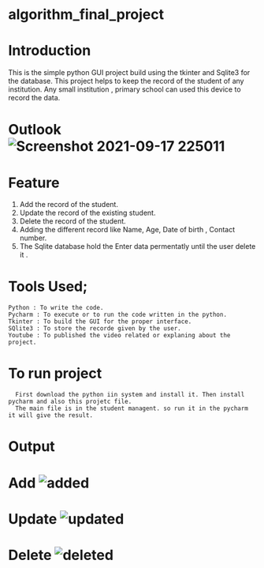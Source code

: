 # algorithm_final_project

# Introduction
  This is the simple python GUI project build using the tkinter and Sqlite3 for the database. 
  This project helps to keep the record of the student of any institution.
  Any small institution , primary school can used this device to record the data.
  
  # Outlook ![Screenshot 2021-09-17 225011](https://user-images.githubusercontent.com/85820273/133827821-5c0ba912-61ca-4d87-aa90-ce11e48aaa63.jpg)

  
  # Feature
  1. Add the record of the student.
  2. Update the record of the existing student.
  3. Delete the record of the student.
  4. Adding  the different record like Name, Age, Date of birth , Contact number.
  5. The Sqlite database hold the Enter data permentatly until the user delete it .
  
  
  # Tools Used;
    Python : To write the code.
    Pycharm : To execute or to run the code written in the python.
    Tkinter : To build the GUI for the proper interface.
    SQlite3 : To store the recorde given by the user.
    Youtube : To published the video related or explaning about the project.
    
   # To run project
      First download the python iin system and install it. Then install pycharm and also this projetc file.
      The main file is in the student managent. so run it in the pycharm it will give the result.
    
    
# Output
   # Add ![added](https://user-images.githubusercontent.com/85820273/133830823-e5a40b83-063c-4e43-ac04-d7e8697d0ba9.jpg)
   # Update ![updated](https://user-images.githubusercontent.com/85820273/133830911-4e2dde7e-1cca-4cd4-abe1-aae6b74a252e.jpg)
   # Delete ![deleted](https://user-images.githubusercontent.com/85820273/133831057-59b27350-8c34-4320-92bb-142d6ce65deb.jpg)
